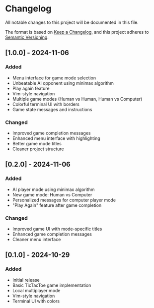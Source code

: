 # Changelog

All notable changes to this project will be documented in this file.

The format is based on [Keep a Changelog](https://keepachangelog.com/en/1.0.0/),
and this project adheres to [Semantic Versioning](https://semver.org/spec/v2.0.0.html).

## [1.0.0] - 2024-11-06

### Added
- Menu interface for game mode selection
- Unbeatable AI opponent using minimax algorithm
- Play again feature
- Vim-style navigation
- Multiple game modes (Human vs Human, Human vs Computer)
- Colorful terminal UI with borders
- Game state messages and instructions

### Changed
- Improved game completion messages
- Enhanced menu interface with highlighting
- Better game mode titles
- Cleaner project structure

## [0.2.0] - 2024-11-06

### Added
- AI player mode using minimax algorithm
- New game mode: Human vs Computer
- Personalized messages for computer player mode
- "Play Again" feature after game completion

### Changed
- Improved game UI with mode-specific titles
- Enhanced game completion messages
- Cleaner menu interface

## [0.1.0] - 2024-10-29

### Added
- Initial release
- Basic TicTacToe game implementation
- Local multiplayer mode
- Vim-style navigation
- Terminal UI with colors
